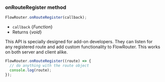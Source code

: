 ### onRouteRegister method

```js
FlowRouter.onRouteRegister(callback);
```

- `callback` {*Function*}
- Returns {*void*}

This API is specially designed for add-on developers. They can listen for any registered route and add custom functionality to FlowRouter. This works on both server and client alike.

```js
FlowRouter.onRouteRegister((route) => {
  // do anything with the route object
  console.log(route);
});
```
